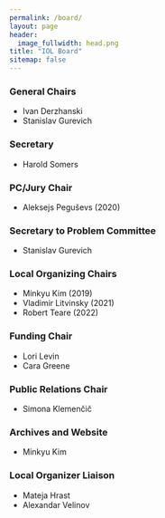 ```yaml
---
permalink: /board/
layout: page
header:
  image_fullwidth: head.png
title: "IOL Board"
sitemap: false
---
```

### General Chairs <a href="mailto:chair@ioling.org" target="_blank" class="icon-mail" title="General Chairs"></a>
* Ivan Derzhanski
* Stanislav Gurevich

### Secretary
* Harold Somers

### PC/Jury Chair <a href="mailto:pc.chair@ioling.org" target="_blank" class="icon-mail" title="PC/Jury Chair"></a>
* Aleksejs Peguševs (2020)

### Secretary to Problem Committee
* Stanislav Gurevich

### Local Organizing Chairs
* Minkyu Kim (2019)
* Vladimir Litvinsky (2021)
* Robert Teare (2022)

### Funding Chair
* Lori Levin
* Cara Greene

### Public Relations Chair <a href="mailto:contact@ioling.org" target="_blank" class="icon-mail" title="Public Relations Chair"></a>
* Simona Klemenčič

### Archives and Website <a href="mailto:web@ioling.org" target="_blank" class="icon-mail" title="Website coordinator"></a>
* Minkyu Kim 

### Local Organizer Liaison
* Mateja Hrast
* Alexandar Velinov